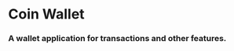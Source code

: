 <h1 style={{ "color: #FFB5EF;" }}>Coin Wallet</h1>
<h3>A wallet application for transactions and other features.</h3>
